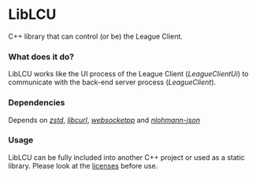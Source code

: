 # LibLCU
C++ library that can control (or be) the League Client.

### What does it do?
LibLCU works like the UI process of the League Client (*LeagueClientUi*) to communicate with the back-end server process (*LeagueClient*).

### Dependencies
Depends on [*zstd*](https://github.com/facebook/zstd), [*libcurl*](https://github.com/curl/curl), [*websocketpp*](https://github.com/zaphoyd/websocketpp) and [*nlohmann-json*](https://github.com/nlohmann/json)

### Usage
LibLCU can be fully included into another C++ project or used as a static library. Please look at the [licenses](https://github.com/par0-git/LibLCU/blob/master/LICENSE) before use.
